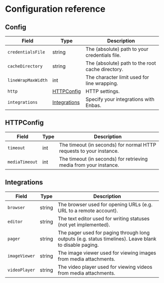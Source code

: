 <!--
SPDX-FileCopyrightText: 2024 Dan Anglin <d.n.i.anglin@gmail.com>

SPDX-License-Identifier: CC-BY-4.0
-->

# Configuration reference

## Config

| Field              | Type                          | Description                                      |
|--------------------|-------------------------------|--------------------------------------------------|
| `credentialsFile`  | string                        | The (absolute) path to your credentials file.    |
| `cacheDirectory`   | string                        | The (absolute) path to the root cache directory. |
| `lineWrapMaxWidth` | int                           | The character limit used for line wrapping.      |
| `http`             | [HTTPConfig](#httpconfig)     | HTTP settings.                                   |
| `integrations`     | [Integrations](#integrations) | Specify your integrations with Enbas.            |


## HTTPConfig

| Field          | Type | Description                                                         |
|----------------|------|---------------------------------------------------------------------|
| `timeout`      | int  | The timeout (in seconds) for normal HTTP requests to your instance. |
| `mediaTimeout` | int  | The timeout (in seconds) for retrieving media from your instance.   |

## Integrations

| Field         | Type   | Description                                                                                            |
|---------------|--------|--------------------------------------------------------------------------------------------------------|
| `browser`     | string | The browser used for opening URLs (e.g. URL to a remote account).                                      |
| `editor`      | string | The text editor used for writing statuses (not yet implemented).                                       |
| `pager`       | string | The pager used for paging through long outputs (e.g. status timelines). Leave blank to disable paging. |
| `imageViewer` | string | The image viewer used for viewing images from media attachments.                                       |
| `videoPlayer` | string | The video player used for viewing videos from media attachments.                                       |
